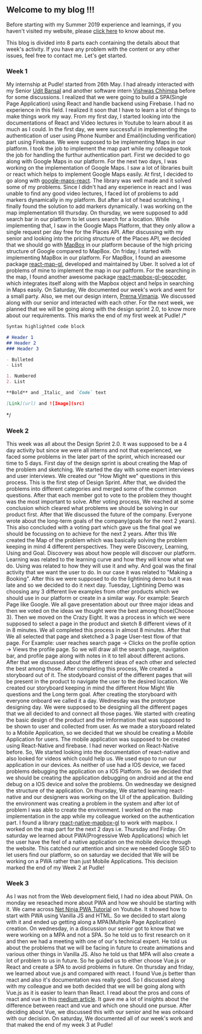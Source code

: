 ## Welcome to my blog !!!

Before starting with my Summer 2019 experience and learnings, if you haven't visited my website, please [click here](https://shubh0501.github.io/) to know about me. 

This blog is divided into 8 parts each containing the details about that week's activity. If you have any problem with the content or any other issues, feel free to contact me. Let's get started.

### Week 1

My internship at Pudle! started from 26th May. I had already interacted with my Senior [Udit Bansal](https://www.linkedin.com/in/udit-bansal/) and another software intern [Vishwas Chhimpa](https://www.linkedin.com/in/vishwas-chhimpa-4751b8113/) before for some discussions. I realized that we were going to build a SPA(Single Page Application) using React and handle backend using Firebase. I had no experience in this field. I realized it soon that I have to learn a lot of things to make things work my way. From my first day, I started looking into the documentations of React and Video lectures in Youtube to learn about it as much as I could. In the first day, we were successful in implementing the authentication of user using Phone Number and Email(including verification) part using Firebase. We were supposed to be implementing Maps in our platform. I took the job to implement the map part while my colleague took the job for handling the furthur authentication part. First we decided to go along with Google Maps in our platform. For the next two days, I was working on the implementation of Google Maps. I saw a lot of libraries built or react which helps to implement Google Maps easily. At first, I decided to go along with [google-maps-react](https://www.npmjs.com/package/google-maps-react). The library was well made and it solved some of my problems. Since I didn't had any experience in react and I was unable to find any good video lectures, I faced lot of problems to add markers dynamically in my platform. But after a lot of head scratching, I finally found the solution to add markers dynamically. I was working on the map implementation till thursday. On thursday, we were supposed to add search bar in our platform to let users search for a location. While implementing that, I saw in the Google Maps Platform, that they only allow a single request per day free for the Places API. After discussing with my senior and looking into the pricing structure of the Places API, we decided that we should go with [MapBox](https://www.mapbox.com/) in our platform because of the high pricing structure of Google compared to MapBox. On friday, I started with implementing MapBox in our platform. For MapBox, I found an awesome package [react-map-gl](https://uber.github.io/react-map-gl/#/), developed and maintained by Uber. It solved a lot of problems of mine to implement the map in our paltform. For the searching in the map, I found another awesome package [react-mapbox-gl-geocoder](https://www.npmjs.com/package/react-mapbox-gl-geocoder), which integrates itself along with the Mapbox object and helps in searching in Maps easily. On Saturday, We documented our week's work and went for a small party. Also, we met our design intern, [Prerna Vimania](https://www.linkedin.com/in/prerna-vimania-a9baa2153/). We discussed along with our senior and interacted with each other. For the next week, we planned that we will be going along with the design sprint 2.0, to know more about our requirements. This marks the end of my first week at Pudle! 
/*
```markdown
Syntax highlighted code block

# Header 1
## Header 2
### Header 3

- Bulleted
- List

1. Numbered
2. List

**Bold** and _Italic_ and `Code` text

[Link](url) and ![Image](src)
```
*/
### Week 2

This week was all about the Design Sprint 2.0. It was supposed to be a 4 day activity but since we were all interns and not that experienced, we faced some problems in the later part of the sprint, which increased our time to 5 days. First day of the design sprint is about creating the Map of the problem and sketching. We started the day with some expert interviews and user interviews. We created our "How Might we" questions in this process. This is the first step of Design Sprint. After that, we divided the problems into different categories and merged some of the common questions. After that each member got to vote to the problem they thought was the most important to solve. After voting process, We reached at some conclusion which cleared what problems we should be solving in our product first. After that We discussed the future of the company. Everyone wrote about the long-term goals of the company(goals for the next 2 years). This also concluded with a voting part which gave us the final goal we should be focussing on to achieve for the next 2 years. After this We created the Map of the problem which was basically solving the problem keeping in mind 4 different perspectives. They were Discovery, Learning, Using and Goal. Discovery was about how people will discover our platform. Learning was related to the learning curve and how they will know what we do. Using was related to how they will use it and why. And goal was the final activity that we want the user to do. In our case it was related to "Making a Booking". After this we were supposed to do the lightining demo but it was late and so we decided to do it next day. Tuesday, Lightining Demo was choosing any 3 different live examples from other products which we should use in our platform or create in a similar way. For example: Search Page like Google. We all gave presentation about our three major ideas and then we voted on the ideas we thought were the best among those(Choose 3). Then we moved on the Crazy Eight. It was a process in which we were supposed to select a page in the product and sketch 8 different views of it in 8 minutes. We all completed this process in almost 8 minutes. After that We all selected that page and sketched a 3 page User-test flow of that page. For Example: user reaches search page -> Clicks on the profile option -> Views the profile page. So we will draw all the search page, navigation bar, and profile page along with notes in it to tell about different actions. After that we discussed about the different ideas of each other and selected the best among those. After completing this process, We created a storyboard out of it. The stodyboard consist of the different pages that will be present in the product to navigate the user to the desired location. We created our storyboard keeping in mind the different How Might We questions and the Long term goal. After creating the storyboard with everyone onboard we called it a day. Wednesday was the prototype designing day. We were supposed to be designing all the different pages that we all decided to and connect all those pages. We started with creating the basic design of the product and the imformation that was supposed to be shown to user and collected from user. As we made a storyboard related to a Mobile Application, so we decided that we should be creating a Mobile Application for users. The mobile application was supposed to be created using React-Native and firebase. I had never worked on React-Native before. So, We started looking into the documentation of react-native and also looked for videos which could help us. We used expo to run our application in our devices. As neither of use had a IOS device, we faced problems debugging the application on a IOS Platform. So we decided that we should be creating the application debugging on android and at the end debug on a IOS device and solve the problems. On wednesday we designed the structure of the application. On thursday, We started learning react-native and our designers was working on the UI of the application. Building the environment was creating a problem in the system and after lot of problem I was able to create the environment. I worked on the map implementation in the app while my colleague worked on the authentication part. I found a library [react-native-mapbox-gl](https://github.com/react-native-mapbox-gl/maps) to work with mapbox. I worked on the map part for the next 2 days i.e. Thursday and Firday. On saturday we learned about PWA(Progressive Web Applications) which let the user have the feel of a native application on the mobile device through the website. This catched our attention and since we needed Google SEO to let users find our platform, so on saturday we decided that We will be working on a PWA rather than just Mobile Applications. This decision marked the end of my Week 2 at Pudle!

### Week 3

As I was not from the Web development field, I had no idea about PWA. On monday we reseached more about PWA and how we should be starting with it. We came across [Net Ninja PWA Tutorial](https://www.youtube.com/playlist?list=PL4cUxeGkcC9gTxqJBcDmoi5Q2pzDusSL7) on Youtube. It showed how to start with PWA using Vanilla JS and HTML. So we decided to start along with it and ended up getting along a MPA(Multiple Page Application) creation. On wednesday, in a discussion our senior got to know that we were working on a MPA and not a SPA. So he told us to first research on it and then we had a meeting with one of our's technical expert. He told us about the problems that we will be facing in future to create animations and various other things in Vanilla JS. Also he told us that MPA will also create a lot of problem to us in future. So he guided us to either choose Vue.js or React and create a SPA to avoid problems in future. On thursday and friday, we learned about vue.js and compared with react. I found Vue.js better than react and also it's documentation was really good. So I discussed along with my colleague and we both decided that we will be going along with Vue.js as it is easier to learn than React. I read about the pros and cons of react and vue in this [medium article](https://medium.com/fundbox-engineering/react-vs-vue-vs-angular-163f1ae7be56). It gave me a lot of insights about the difference between react and vue and which one should one pursue. After deciding about Vue, we discussed this with our senior and he was onboard with our decision. On saturday, We documented all of our week's work and that maked the end of my week 3 at Pudle!
